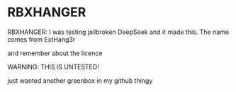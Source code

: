 # RBXHANGER
RBXHANGER: I was testing jailbroken DeepSeek and it made this. The name comes from ExtHang3r

and remember about the licence

WARNING: THIS IS UNTESTED!

just wanted another greenbox in my github thingy
